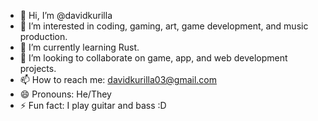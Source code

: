 - 👋 Hi, I’m @davidkurilla
- 👀 I’m interested in coding, gaming, art, game development, and music production.
- 🌱 I’m currently learning Rust.
- 💞️ I’m looking to collaborate on game, app, and web development projects.
- 📫 How to reach me: davidkurilla03@gmail.com
- 😄 Pronouns: He/They
- ⚡ Fun fact: I play guitar and bass :D

<!---
davidkurilla/davidkurilla is a ✨ special ✨ repository because its `README.md` (this file) appears on your GitHub profile.
You can click the Preview link to take a look at your changes.
--->
